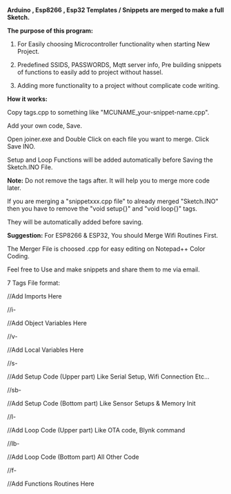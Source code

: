 **Arduino , Esp8266 , Esp32 Templates / Snippets are merged to make a full Sketch.**



**The purpose of this program:**

1) For Easily choosing Microcontroller functionality when starting New Project.

2) Predefined SSIDS, PASSWORDS, Mqtt server info, Pre building snippets of functions to easily add to project without hassel.

3) Adding more functionality to a project without complicate code writing.

**How it works:**

Copy tags.cpp to something like "MCUNAME_your-snippet-name.cpp".

Add your own code, Save.

Open joiner.exe and Double Click on each file you want to merge. Click Save INO.

Setup and Loop Functions will be added automatically before Saving the Sketch.INO File.

**Note:** Do not remove the tags after. It will help you to merge more code later.

If you are merging a "snippetxxx.cpp file" to already merged "Sketch.INO" then you have to remove the "void setup{}" and "void loop{}" tags. 

They will be automatically added before saving.



**Suggestion:** For ESP8266 & ESP32, You should Merge Wifi Routines First.

The Merger File is choosed .cpp for easy editing on Notepad++ Color Coding.

Feel free to Use and make snippets and share them to me via email.








7 Tags File format:

//Add Imports Here

//i-

//Add Object Variables Here

//v-

//Add Local Variables Here

//s-

//Add Setup Code (Upper part) Like Serial Setup, Wifi Connection Etc...

//sb-

//Add Setup Code (Bottom part) Like Sensor Setups & Memory Init

//l-

//Add Loop Code (Upper part) Like OTA code, Blynk command

//lb-

//Add Loop Code (Bottom part) All Other Code

//f-

//Add Functions Routines Here

